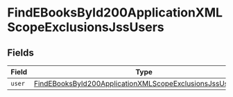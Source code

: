 # FindEBooksById200ApplicationXMLScopeExclusionsJssUsers


## Fields

| Field                                                                                                                                               | Type                                                                                                                                                | Required                                                                                                                                            | Description                                                                                                                                         |
| --------------------------------------------------------------------------------------------------------------------------------------------------- | --------------------------------------------------------------------------------------------------------------------------------------------------- | --------------------------------------------------------------------------------------------------------------------------------------------------- | --------------------------------------------------------------------------------------------------------------------------------------------------- |
| `user`                                                                                                                                              | [FindEBooksById200ApplicationXMLScopeExclusionsJssUsersUser](../../models/operations/findebooksbyid200applicationxmlscopeexclusionsjssusersuser.md) | :heavy_minus_sign:                                                                                                                                  | N/A                                                                                                                                                 |